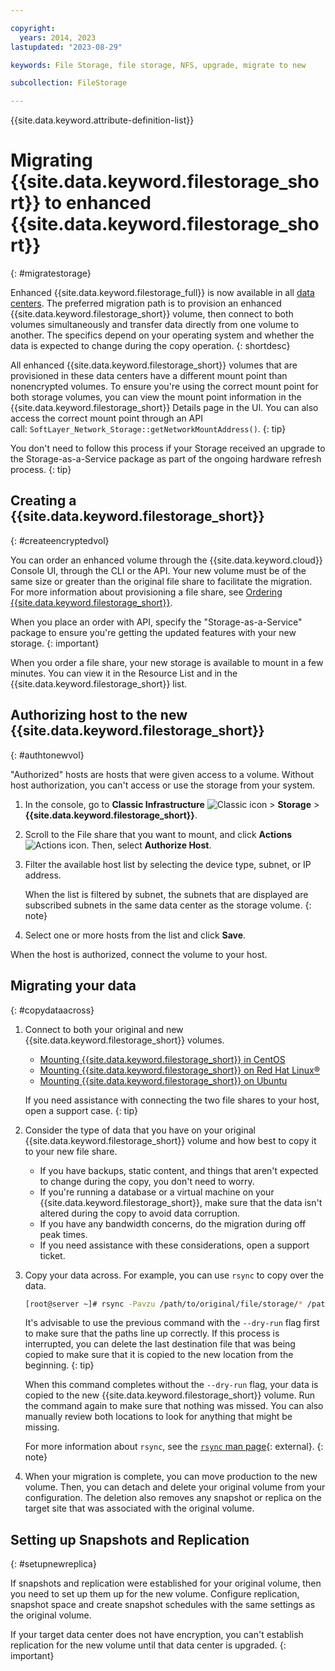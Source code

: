 ```yaml
---

copyright:
  years: 2014, 2023
lastupdated: "2023-08-29"

keywords: File Storage, file storage, NFS, upgrade, migrate to new

subcollection: FileStorage

---
```

{{site.data.keyword.attribute-definition-list}}

# Migrating {{site.data.keyword.filestorage_short}} to enhanced {{site.data.keyword.filestorage_short}}
{: #migratestorage}

Enhanced {{site.data.keyword.filestorage_full}} is now available in all [data centers](/docs/FileStorage?topic=FileStorage-selectDC). The preferred migration path is to provision an enhanced {{site.data.keyword.filestorage_short}} volume, then connect to both volumes simultaneously and transfer data directly from one volume to another. The specifics depend on your operating system and whether the data is expected to change during the copy operation.
{: shortdesc}

All enhanced {{site.data.keyword.filestorage_short}} volumes that are provisioned in these data centers have a different mount point than nonencrypted volumes. To ensure you're using the correct mount point for both storage volumes, you can view the mount point information in the {{site.data.keyword.filestorage_short}} Details page in the UI. You can also access the correct mount point through an API call: `SoftLayer_Network_Storage::getNetworkMountAddress()`.
{: tip}

You don't need to follow this process if your Storage received an upgrade to the Storage-as-a-Service package as part of the ongoing hardware refresh process.
{: tip}

## Creating a {{site.data.keyword.filestorage_short}}
{: #createencryptedvol}

You can order an enhanced volume through the {{site.data.keyword.cloud}} Console UI, through the CLI or the API. Your new volume must be of the same size or greater than the original file share to facilitate the migration. For more information about provisioning a file share, see [Ordering {{site.data.keyword.filestorage_short}}](/docs/FileStorage?topic=FileStorage-orderingFileStorage).

When you place an order with API, specify the "Storage-as-a-Service" package to ensure you're getting the updated features with your new storage.
{: important}

When you order a file share, your new storage is available to mount in a few minutes. You can view it in the Resource List and in the {{site.data.keyword.filestorage_short}} list.

## Authorizing host to the new {{site.data.keyword.filestorage_short}}
{: #authtonewvol}

"Authorized" hosts are hosts that were given access to a volume. Without host authorization, you can't access or use the storage from your system.

1. In the console, go to **Classic Infrastructure** ![Classic icon](../icons/classic.svg "Classic") > **Storage** > **{{site.data.keyword.filestorage_short}}**.
2. Scroll to the File share that you want to mount, and click **Actions** ![Actions icon](../icons/action-menu-icon.svg "Actions"). Then, select **Authorize Host**.
3. Filter the available host list by selecting the device type, subnet, or IP address.

   When the list is filtered by subnet, the subnets that are displayed are subscribed subnets in the same data center as the storage volume.
   {: note}

4. Select one or more hosts from the list and click **Save**.

When the host is authorized, connect the volume to your host.


## Migrating your data
{: #copydataacross}

1. Connect to both your original and new {{site.data.keyword.filestorage_short}} volumes.
   - [Mounting {{site.data.keyword.filestorage_short}} in CentOS](/docs/FileStorage?topic=FileStorage-mountingCentOS)
   - [Mounting {{site.data.keyword.filestorage_short}} on Red Hat Linux&reg;](/docs/FileStorage?topic=FileStorage-mountingLinux)
   - [Mounting {{site.data.keyword.filestorage_short}} on Ubuntu](/docs/FileStorage?topic=FileStorage-mountingUbuntu)

    If you need assistance with connecting the two file shares to your host, open a support case.
    {: tip}

2. Consider the type of data that you have on your original {{site.data.keyword.filestorage_short}} volume and how best to copy it to your new file share.
   - If you have backups, static content, and things that aren't expected to change during the copy, you don't need to worry.
   - If you're running a database or a virtual machine on your {{site.data.keyword.filestorage_short}}, make sure that the data isn't altered during the copy to avoid data corruption.
   - If you have any bandwidth concerns, do the migration during off peak times.
   - If you need assistance with these considerations, open a support ticket.

3. Copy your data across. For example, you can use `rsync` to copy over the data.
   ```sh
   [root@server ~]# rsync -Pavzu /path/to/original/file/storage/* /path/to/encrypted/file/storage
   ```

   It's advisable to use the previous command with the `--dry-run` flag first to make sure that the paths line up correctly. If this process is interrupted, you can delete the last destination file that was being copied to make sure that it is copied to the new location from the beginning.
   {: tip}

   When this command completes without the `--dry-run` flag, your data is copied to the new {{site.data.keyword.filestorage_short}} volume. Run the command again to make sure that nothing was missed. You can also manually review both locations to look for anything that might be missing.

   For more information about `rsync`, see the [`rsync` man page](https://download.samba.org/pub/rsync/rsync.html){: external}.
   {: note}

4. When your migration is complete, you can move production to the new volume. Then, you can detach and delete your original volume from your configuration. The deletion also removes any snapshot or replica on the target site that was associated with the original volume.

## Setting up Snapshots and Replication
{: #setupnewreplica}

If snapshots and replication were established for your original volume, then you need to set up them up for the new volume. Configure replication, snapshot space and create snapshot schedules with the same settings as the original volume.

If your target data center does not have encryption, you can't establish replication for the new volume until that data center is upgraded.
{: important}
